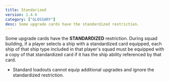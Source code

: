 ```yaml
---
title: Standarized
version: 1.4.6
category: ["GLOSSARY"]
desc: Some upgrade cards have the standardized restriction.
---
```


Some upgrade cards have the **STANDARDIZED** restriction. During squad
building, if a player selects a ship with a standardized card equipped, each
ship of that ship type included in that player's squad must be equipped with a
copy of that standardized card if it has the ship ability referenced by that card.

- Standard loadouts cannot equip additional upgrades and ignore the
  standardized restriction.
